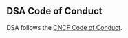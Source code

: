 ## DSA Code of Conduct

DSA follows the [CNCF Code of Conduct](https://github.com/cncf/foundation/blob/master/code-of-conduct.md).
